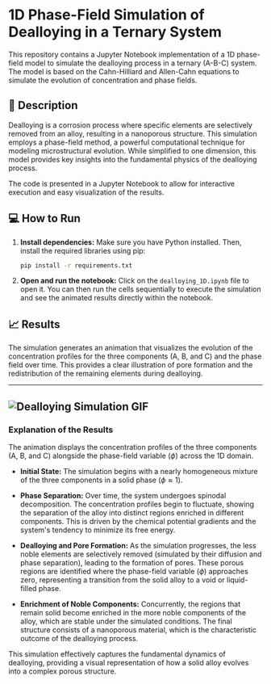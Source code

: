 # 1D Phase-Field Simulation of Dealloying in a Ternary System

This repository contains a Jupyter Notebook implementation of a 1D phase-field model to simulate the dealloying process in a ternary (A-B-C) system. The model is based on the Cahn-Hilliard and Allen-Cahn equations to simulate the evolution of concentration and phase fields.

## 📜 Description

Dealloying is a corrosion process where specific elements are selectively removed from an alloy, resulting in a nanoporous structure. This simulation employs a phase-field method, a powerful computational technique for modeling microstructural evolution. While simplified to one dimension, this model provides key insights into the fundamental physics of the dealloying process.

The code is presented in a Jupyter Notebook to allow for interactive execution and easy visualization of the results.

## 💻 How to Run


1.  **Install dependencies:**
    Make sure you have Python installed. Then, install the required libraries using pip:
    ```bash
    pip install -r requirements.txt
    ```

4.  **Open and run the notebook:**
    Click on the `dealloying_1D.ipynb` file to open it. You can then run the cells sequentially to execute the simulation and see the animated results directly within the notebook.

## 📈 Results

The simulation generates an animation that visualizes the evolution of the concentration profiles for the three components (A, B, and C) and the phase field over time. This provides a clear illustration of pore formation and the redistribution of the remaining elements during dealloying.


---
![Dealloying Simulation GIF](phasefield_concentration_evolution_smooth.gif)
---

### Explanation of the Results

The animation displays the concentration profiles of the three components (A, B, and C) alongside the phase-field variable ($\phi$) across the 1D domain.

- **Initial State:** The simulation begins with a nearly homogeneous mixture of the three components in a solid phase ($\phi \approx 1$).

- **Phase Separation:** Over time, the system undergoes spinodal decomposition. The concentration profiles begin to fluctuate, showing the separation of the alloy into distinct regions enriched in different components. This is driven by the chemical potential gradients and the system's tendency to minimize its free energy.

- **Dealloying and Pore Formation:** As the simulation progresses, the less noble elements are selectively removed (simulated by their diffusion and phase separation), leading to the formation of pores. These porous regions are identified where the phase-field variable ($\phi$) approaches zero, representing a transition from the solid alloy to a void or liquid-filled phase.

- **Enrichment of Noble Components:** Concurrently, the regions that remain solid become enriched in the more noble components of the alloy, which are stable under the simulated conditions. The final structure consists of a nanoporous material, which is the characteristic outcome of the dealloying process.

This simulation effectively captures the fundamental dynamics of dealloying, providing a visual representation of how a solid alloy evolves into a complex porous structure.



